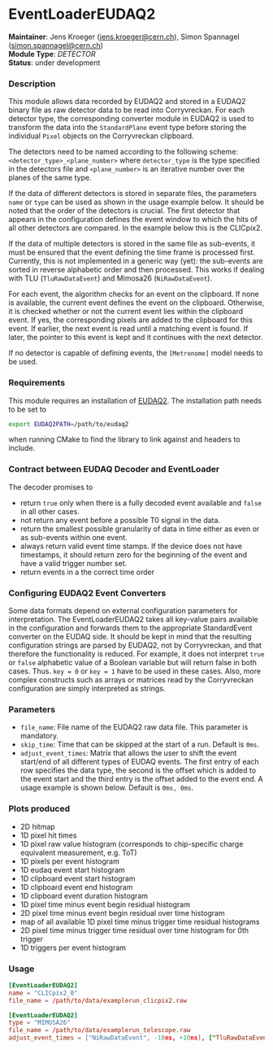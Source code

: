 # EventLoaderEUDAQ2
**Maintainer**: Jens Kroeger (<jens.kroeger@cern.ch>), Simon Spannagel (<simon.spannagel@cern.ch>)  
**Module Type**: *DETECTOR*  
**Status**: under development

### Description
This module allows data recorded by EUDAQ2 and stored in a EUDAQ2 binary file as raw detector data to be read into Corryvreckan.
For each detector type, the corresponding converter module in EUDAQ2 is used to transform the data into the `StandardPlane` event type before storing the individual `Pixel` objects on the Corryvreckan clipboard.

The detectors need to be named according to the following scheme: `<detector_type>_<plane_number>` where `detector_type` is the type specified in the detectors file and `<plane_number>` is an iterative number over the planes of the same type.

If the data of different detectors is stored in separate files, the parameters `name` or `type` can be used as shown in the usage example below.
It should be noted that the order of the detectors is crucial.
The first detector that appears in the configuration defines the event window to which the hits of all other detectors are compared.
In the example below this is the CLICpix2.

If the data of multiple detectors is stored in the same file as sub-events, it must be ensured that the event defining the time frame is processed first.
Currently, this is not implemented in a generic way (yet): the sub-events are sorted in reverse alphabetic order and then processed.
This works if dealing with TLU (`TluRawDataEvent`) and Mimosa26 (`NiRawDataEvent`).

For each event, the algorithm checks for an event on the clipboard.
If none is available, the current event defines the event on the clipboard.
Otherwise, it is checked whether or not the current event lies within the clipboard event.
If yes, the corresponding pixels are added to the clipboard for this event.
If earlier, the next event is read until a matching event is found.
If later, the pointer to this event is kept and it continues with the next detector.

If no detector is capable of defining events, the `[Metronome]` model needs to be used.

### Requirements
This module requires an installation of [EUDAQ2](https://eudaq.github.io/). The installation path needs to be set to
```bash
export EUDAQ2PATH=/path/to/eudaq2
```
when running CMake to find the library to link against and headers to include.

### Contract between EUDAQ Decoder and EventLoader

The decoder promises to
* return `true` only when there is a fully decoded event available and `false` in all other cases.
* not return any event before a possible T0 signal in the data.
* return the smallest possible granularity of data in time either as even or as sub-events within one event.
* always return valid event time stamps. If the device does not have timestamps, it should return zero for the beginning of the event and have a valid trigger number set.
* return events in a the correct time order

### Configuring EUDAQ2 Event Converters

Some data formats depend on external configuration parameters for interpretation.
The EventLoaderEUDAQ2 takes all key-value pairs available in the configuration and forwards them to the appropriate StandardEvent converter on the EUDAQ side.
It should be kept in mind that the resulting configuration strings are parsed by EUDAQ2, not by Corryvreckan, and that therefore the functionality is reduced.
For example, it does not interpret `true` or `false` alphabetic value of a Boolean variable but will return false in both cases. Thus. `key = 0` or `key = 1` have to be used in these cases.
Also, more complex constructs such as arrays or matrices read by the Corryvreckan configuration are simply interpreted as strings.

### Parameters
* `file_name`: File name of the EUDAQ2 raw data file. This parameter is mandatory.
* `skip_time`: Time that can be skipped at the start of a run. Default is `0ms`.
* `adjust_event_times`: Matrix that allows the user to shift the event start/end of all different types of EUDAQ events. The first entry of each row specifies the data type, the second is the offset which is added to the event start and the third entry is the offset added to the event end. A usage example is shown below. Default is `0ms, 0ms`.

### Plots produced
* 2D hitmap
* 1D pixel hit times
* 1D pixel raw value histogram (corresponds to chip-specific charge equivalent measurement, e.g. ToT)
* 1D pixels per event histogram
* 1D eudaq event start histogram
* 1D clipboard event start histogram
* 1D clipboard event end histogram
* 1D clipboard event duration histogram
* 1D pixel time minus event begin residual histogram
* 2D pixel time minus event begin residual over time histogram
* map of all available 1D pixel time minus trigger time residual histograms
* 2D pixel time minus trigger time residual over time histogram for 0th trigger
* 1D triggers per event histogram

### Usage
```toml
[EventLoaderEUDAQ2]
name = "CLICpix2_0"
file_name = /path/to/data/examplerun_clicpix2.raw

[EventLoaderEUDAQ2]
type = "MIMOSA26"
file_name = /path/to/data/examplerun_telescope.raw
adjust_event_times = ["NiRawDataEvent", -10ns, +10ns], ["TluRawDataEvent", -115us, +200us]
```
